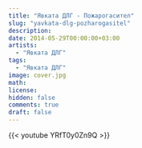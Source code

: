 ```yaml
---
title: "Явката ДЛГ - Пожарогасител" 
slug: "yavkata-dlg-pozharogasitel"
description: 
date: 2014-05-29T00:00:00+03:00
artists:
  - "Явката ДЛГ"
tags:
  - "Явката ДЛГ"
image: cover.jpg
math: 
license: 
hidden: false
comments: true
draft: false
---
```


{{< youtube YRfT0y0Zn9Q >}}
